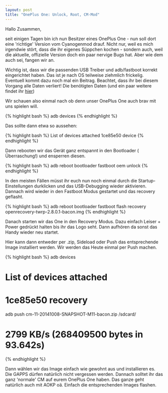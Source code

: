 ```yaml
---
layout: post
title: "OnePlus One: Unlock, Root, CM-Mod"
---
```

Hallo Zusammen,

seit einigen Tagen bin ich nun Besitzer eines OnePlus One - nun soll dort eine 'richtige' Version vom Cyanogenmod drauf. Nicht nur, weil es mich irgendwie stört, dass die ihr eigenes Süppchen kochen - sondern auch, weil die aktuelle, offizielle Version doch ein paar nervige Bugs hat. Aber wie dem auch sei, fangen wir an.

Wichtig ist, dass wir die passenden USB Treiber und adb/fastboot korrekt eingerichtet haben. Das ist je nach OS teilweise ziehmlich frickelig. Eventuell kommt dazu noch mal ein Beitrag. Beachtet, dass ihr bei diesem Vorgang alle Daten verliert! Die benötigten Daten (und ein paar weitere findet ihr [hier](http://dl.flipez.de/android/oneplusone-bacon/ "Flipez"))

Wir schauen also einmal nach ob denn unser OnePlus One auch brav mit uns spielen will.

{% highlight bash %}
adb devices
{% endhighlight %}

Das sollte dann etwa so aussehen:

{% highlight bash %}
List of devices attached
1ce85e50        device
{% endhighlight %}

Dann rebooten wir das Gerät ganz entspannt in den Bootloader ( Überraschung!) und ensperren diesen.

{% highlight bash %}
adb reboot bootloader
fastboot oem unlock
{% endhighlight %}

In den meisten Fällen müsst ihr euch nun noch einmal durch die Startup-Einstellungen durklicken und das USB-Debugging wieder aktivieren.
Dannach wird wieder in den Fastboot Modus gestartet und das recovery geflasht.

{% highlight bash %}
adb reboot bootloader
fastboot flash recovery openrecovery-twrp-2.8.0.1-bacon.img
{% endhighlight %}

Danach starten wir das One in den Recovery Modus. Dazu einfach Leiser + Power gedrückt halten bis ihr das Logo seht. Dann aufhören da sonst das Handy wieder neu startet.

Hier kann dann entweder per .zip, Sideload oder Push das entsprechende Image installiert werden. Wir werden das Heute einmal per Push machen.

{% highlight bash %}
adb devices
   #  List of devices attached
   #  1ce85e50        recovery

adb push cm-11-20141008-SNAPSHOT-M11-bacon.zip /sdcard/
   #  2799 KB/s (268409500 bytes in 93.642s)
{% endhighlight %}

Dann wählen wir das Image einfach wie gewohnt aus und installieren es. Die GAPPS dürfen natürlich nicht vergessen werden. Dannach solltet ihr das ganz 'normale' CM auf eurem OnePlus One haben. Das ganze geht natürlich auch mit AOKP oä. Einfach die entsprechenden Images flashen.
